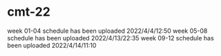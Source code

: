 # cmt-22
week 01-04 schedule has been uploaded 2022/4/4/12:50
week 05-08 schedule has been uploaded 2022/4/13/22:35
week 09-12 schedule has been uploaded 2022/4/14/11:10
